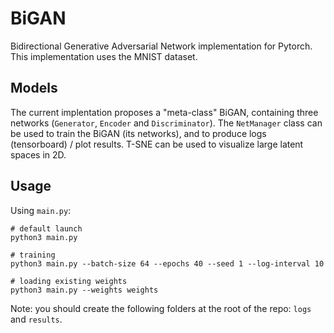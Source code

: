 # BiGAN
Bidirectional Generative Adversarial Network implementation for Pytorch. This implementation uses the MNIST dataset.

## Models
The current implentation proposes a "meta-class" BiGAN, containing three networks (`Generator`, `Encoder` and `Discriminator`). The `NetManager` class can be used to train the BiGAN (its networks), and to produce logs (tensorboard) / plot results. T-SNE can be used to visualize large latent spaces in 2D.

## Usage
Using `main.py`:
```shell
# default launch
python3 main.py

# training
python3 main.py --batch-size 64 --epochs 40 --seed 1 --log-interval 10

# loading existing weights
python3 main.py --weights weights
```

Note: you should create the following folders at the root of the repo: `logs` and `results`.
